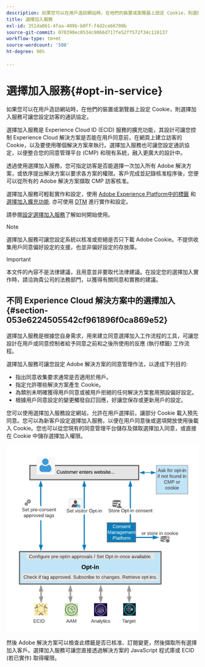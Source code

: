 ```yaml
---
description: 如果您可以在用戶造訪網站時，在他們的裝置或瀏覽器上設定 Cookie，則選擇加入服務可讓您設定訪客的通訊協定。
title: 選擇加入服務
exl-id: 351da861-4faa-409b-b0ff-f4d2ce66700b
source-git-commit: 070390ec0534c9066d717fe52ff572f34c110137
workflow-type: tm+mt
source-wordcount: '508'
ht-degree: 96%

---
```


# 選擇加入服務{#opt-in-service}

如果您可以在用戶造訪網站時，在他們的裝置或瀏覽器上設定 Cookie，則選擇加入服務可讓您設定訪客的通訊協定。

選擇加入服務是 Experience Cloud ID (ECID) 服務的擴充功能，其設計可讓您控制 Experience Cloud 解決方案是否能在用戶同意前，在網頁上建立訪客的 Cookie，以及要使用哪個解決方案來執行。選擇加入服務也可讓您設定通訊協定，以便整合您的同意管理平台 (CMP) 和現有系統，融入更廣大的設計中。

透過使用選擇加入服務，您可指定訪客是否能選擇一次加入所有 Adobe 解決方案，或依序提出解決方案以要求各方案的權限。客戶完成並記錄核准程序後，您便可以從所有的 Adobe 解決方案擷取 CMP 訪客核准。

選擇加入服務可輕鬆實作和設定，使用 [Adobe Experience Platform中的標籤](https://experienceleague.adobe.com/docs/experience-platform/tags/home.html) 和 [選擇加入擴充功能](../../implementation-guides/opt-in-service/launch.md). 亦可使用 [DTM](../../implementation-guides/opt-in-service/optin-dtm.md) 進行實作和設定。

請參閱[設定選擇加入服務](../../implementation-guides/opt-in-service/getting-started.md)了解如何開始使用。

>[!NOTE]
>
>選擇加入服務可讓您設定系統以核准或拒絕是否只下載 Adobe Cookie。不提供收集用戶同意偏好設定的支援，也並非偏好設定的存放庫。

>[!IMPORTANT]
>
>本文件的內容不是法律建議，且用意並非要取代法律建議。在設定您的選擇加入實作時，請洽詢貴公司的法務部門，以獲得有關同意和實務的建議。

## 不同 Experience Cloud 解決方案中的選擇加入 {#section-053e6224505542cf961896f0ca869e52}

選擇加入服務是根據您自身需求，用來建立同意選擇加入工作流程的工具，可讓您設計在用戶或同意控制者給予同意之前和之後所使用的反應 (執行標籤) 工作流程。

選擇加入服務可讓您設定 Adobe 解決方案的同意管理作法，以達成下列目的:

* 指出同意收集要求通常是否適用於用戶。
* 指定允許哪些解決方案產生 Cookie。
* 為類別未明確獲得用戶同意或被用戶拒絕的任何解決方案套用預設偏好設定。
* 根據用戶同意設定的變更觸發自訂回應，好讓您保存或更新用戶的設定。

您可以使用選擇加入服務設定網站，允許在用戶選擇前，讓部分 Cookie 載入預先同意。您可以為新客戶設定選擇加入服務，以便在用戶同意後或選項開放使用後載入 Cookie。您也可以從您現有的同意管理平台儲存及擷取選擇加入同意，或直接在 Cookie 中儲存選擇加入權限。

![](assets/Opt-in-approval.png)

然後 Adobe 解決方案可以檢查此標籤是否已核准、訂閱變更，然後擷取所有選擇加入客戶。選擇加入服務可讓您直接透過解決方案的 JavaScript 程式庫或 ECID (若已實作) 取得權限。
